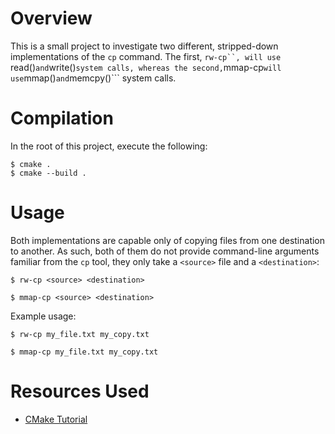 # Overview

This is a small project to investigate two different, stripped-down implementations of the ```cp``` command. The first, ```rw-cp``, will use ```read()``` and ```write()``` system calls, whereas the second, ```mmap-cp``` will use ```mmap()``` and ```memcpy()``` system calls.

# Compilation

In the root of this project, execute the following:

```
$ cmake .
$ cmake --build .
```

# Usage

Both implementations are capable only of copying files from one destination to another. As such, both of them do not provide command-line arguments familiar from the ```cp``` tool, they only take a ```<source>``` file and a ```<destination>```:

```
$ rw-cp <source> <destination>
```

```
$ mmap-cp <source> <destination>
```

Example usage:

```
$ rw-cp my_file.txt my_copy.txt
```

```
$ mmap-cp my_file.txt my_copy.txt
```

# Resources Used

- [CMake Tutorial](https://cmake.org/cmake/help/latest/guide/tutorial/index.html)
